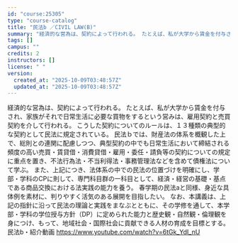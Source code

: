 ```yaml
---
id: "course:25305"
type: "course-catalog"
title: "民法b ／CIVIL LAW(B)"
summary: "経済的な営為は、契約によって行われる。 たとえば、私が大学から賃金を付与され、家族がそれで日常生活に必要な買物をするという営みは、雇用契約と売買契約を介して行われる。 こうした契約についてのルールは、１３種類の典型的な契約として民法に規定さ…"
tags: []
campus: ""
credits: 2
instructors: []
license: " "
version:
  created_at: "2025-10-09T03:48:57Z"
  updated_at: "2025-10-09T03:48:57Z"
---
```


経済的な営為は、契約によって行われる。 たとえば、私が大学から賃金を付与され、家族がそれで日常生活に必要な買物をするという営みは、雇用契約と売買契約を介して行われる。 こうした契約についてのルールは、１３種類の典型的な契約として民法に規定されている。 民法ｂでは、財産法の体系を概観した上で、総則との連関に配慮しつつ、典型契約の中でも日常生活において締結される頻度の高い売買・賃貸借・消費貸借・雇用・委任・請負等の契約についての規定に重点を置き、不法行為法・不当利得法・事務管理法などを含めて債権法について学ぶ。 また、上記につき、法体系の中での民法の位置づけを明確にし、学部・学科のCPに則して、専門科目群の一科目として、経済・経営の基礎・基点である商品交換における法実践の能力を養う。 春学期の民法aと同様、身近な具体例を素材に、判りやすく活気のある展開を目指したい。 なお、本講義は、上記の指針に沿って民法の理論と実践をまなぶとともに、その学修を通して、本学部・学科の学位授与方針（DP）に定められた能力と歴史観・自然観・倫理観を身につけ、もって、地域社会・国際社会に貢献できる人材の育成を目標とする。 民法b・紹介動画 https://www.youtube.com/watch?v=6tGk_YdI_nU
